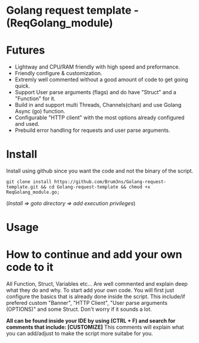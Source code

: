 # Golang request template - (ReqGolang_module)

# Futures
* Lightway and CPU/RAM friendly with high speed and preformance.
* Friendly configure & customization.
* Extremly well commented without a good amount of code to get going quick.
* Support User parse arguments (flags) and do have "Struct" and a "Function" for it.
* Build in and support multi Threads, Channels(chan) and use Golang Async (go) function.
* Configurable "HTTP client" with the most options already configured and used.
* Prebuild error handling for requests and user parse arguments.


# Install
Install using github since you want the code and not the binary of the script.
```
git clone install https://github.com/Brum3ns/Golang-request-template.git && cd Golang-request-template && chmod +x ReqGolang_module.go;
```
(*Install => goto directory => add execution privileges*)

# Usage


# How to continue and add your own code to it
All Function, Struct, Variables etc... Are well commented and explain deep what they do and why. To start add your own code. You will first just configure the basics that is already done inside the script. This include/if prefered custom "Banner", "HTTP Client", "User parse arguments (OPTIONS)" and some Struct. Don't worry if it sounds a lot.

**All can be found inside your IDE by using (CTRL + F) and search for comments that include: [CUSTOMIZE]**
This comments will explain what you can add/adjust to make the script more suitabe for you.
